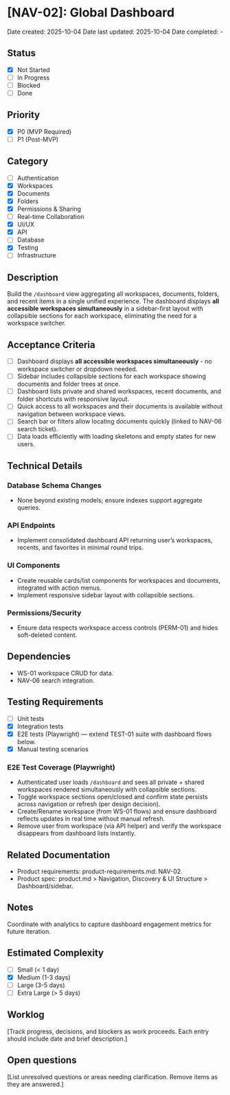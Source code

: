 # [NAV-02]: Global Dashboard

Date created: 2025-10-04
Date last updated: 2025-10-04
Date completed: -

## Status

- [x] Not Started
- [ ] In Progress
- [ ] Blocked
- [ ] Done

## Priority

- [x] P0 (MVP Required)
- [ ] P1 (Post-MVP)

## Category

- [ ] Authentication
- [x] Workspaces
- [x] Documents
- [x] Folders
- [x] Permissions & Sharing
- [ ] Real-time Collaboration
- [x] UI/UX
- [x] API
- [ ] Database
- [x] Testing
- [ ] Infrastructure

## Description

Build the `/dashboard` view aggregating all workspaces, documents, folders, and recent items in a single unified experience. The dashboard displays **all accessible workspaces simultaneously** in a sidebar-first layout with collapsible sections for each workspace, eliminating the need for a workspace switcher.

## Acceptance Criteria

- [ ] Dashboard displays **all accessible workspaces simultaneously** - no workspace switcher or dropdown needed.
- [ ] Sidebar includes collapsible sections for each workspace showing documents and folder trees at once.
- [ ] Dashboard lists private and shared workspaces, recent documents, and folder shortcuts with responsive layout.
- [ ] Quick access to all workspaces and their documents is available without navigation between workspace views.
- [ ] Search bar or filters allow locating documents quickly (linked to NAV-06 search ticket).
- [ ] Data loads efficiently with loading skeletons and empty states for new users.

## Technical Details

### Database Schema Changes

- None beyond existing models; ensure indexes support aggregate queries.

### API Endpoints

- Implement consolidated dashboard API returning user’s workspaces, recents, and favorites in minimal round trips.

### UI Components

- Create reusable cards/list components for workspaces and documents, integrated with action menus.
- Implement responsive sidebar layout with collapsible sections.

### Permissions/Security

- Ensure data respects workspace access controls (PERM-01) and hides soft-deleted content.

## Dependencies

- WS-01 workspace CRUD for data.
- NAV-06 search integration.

## Testing Requirements

- [ ] Unit tests
- [x] Integration tests
- [x] E2E tests (Playwright) — extend TEST-01 suite with dashboard flows below.
- [x] Manual testing scenarios

### E2E Test Coverage (Playwright)

- Authenticated user loads `/dashboard` and sees all private + shared workspaces rendered simultaneously with collapsible sections.
- Toggle workspace sections open/closed and confirm state persists across navigation or refresh (per design decision).
- Create/Rename workspace (from WS-01 flows) and ensure dashboard reflects updates in real time without manual refresh.
- Remove user from workspace (via API helper) and verify the workspace disappears from dashboard lists instantly.

## Related Documentation

- Product requirements: product-requirements.md: NAV-02.
- Product spec: product.md > Navigation, Discovery & UI Structure > Dashboard/sidebar.

## Notes

Coordinate with analytics to capture dashboard engagement metrics for future iteration.

## Estimated Complexity

- [ ] Small (< 1 day)
- [x] Medium (1-3 days)
- [ ] Large (3-5 days)
- [ ] Extra Large (> 5 days)

## Worklog

[Track progress, decisions, and blockers as work proceeds. Each entry should include date and brief description.]

## Open questions

[List unresolved questions or areas needing clarification. Remove items as they are answered.]
